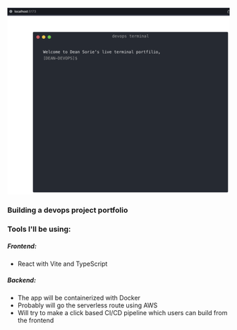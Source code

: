![react-terminal](public/react-terminal.png)

### Building a devops project portfolio

### Tools I'll be using:

##### Frontend:

- React with Vite and TypeScript

##### Backend:

- The app will be containerized with Docker
- Probably will go the serverless route using AWS
- Will try to make a click based CI/CD pipeline which users can build from the frontend
